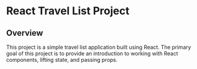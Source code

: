# React Travel List Project

## Overview

This project is a simple travel list application built using React. The primary goal of this project is to provide an introduction to working with React components, lifting state, and passing props.
